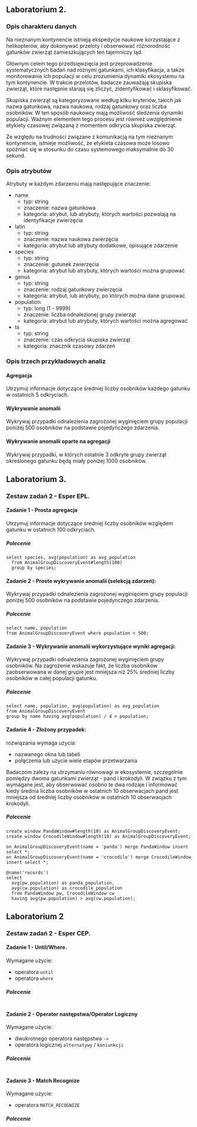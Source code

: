 ## Laboratorium 2.

### Opis charakteru danych

Na nieznanym kontynencie istnieją ekspedycje naukowe korzystające z helikopterów, aby dokonywać przeloty i obserwować
różnorodność gatunków zwierząt zamieszkujących ten tajemniczy ląd.

Głównym celem tego przedsięwzięcia jest przeprowadzenie systematycznych badań nad różnymi gatunkami, ich klasyfikacja, a
także monitorowanie ich populacji w celu zrozumienia dynamiki ekosystemu na tym kontynencie. W trakcie przelotów,
badacze zauważają skupiska zwierząt, które następnie starają się zliczyć, zidentyfikować i sklasyfikować.

Skupiska zwierząt są kategoryzowane według kilku kryteriów, takich jak nazwa gatunkowa, nazwa naukowa, rodzaj gatunkowy
oraz liczba osobników. W ten sposób naukowcy mają możliwość śledzenia dynamiki populacji. Ważnym elementem tego procesu
jest również uwzględnienie etykiety czasowej związaną z momentem odkrycia skupiska zwierząt.

Ze względu na trudności związane z komunikacją na tym nieznanym kontynencie, istnieje możliwość, że etykieta czasowa
może losowo spóźniać się w stosunku do czasu systemowego maksymalnie do 30 sekund.

### Opis atrybutów

Atrybuty w każdym zdarzeniu mają następujące znaczenie:

- name
    - typ: string
    - znaczenie: nazwa gatunkowa
    - kategoria: atrybut, lub atrybuty, których wartości pozwalają na identyfikacje zwierzęcia
- latin
    - typ: string
    - znaczenie: nazwa naukowa zwierzęcia
    - kategoria: atrybut lub atrybuty dodatkowe, opisujące zdarzenie
- species
    - typ: string
    - znaczenie:  gutunek zwierzęcia
    - kategoria: atrybut lub atrybuty, których wartości można grupować
- genus
    - typ: string
    - znaczenie: rodzaj gatunkowy zwierzęcia
    - kategoria: atrybut, lub atrybuty, po których można dane grupować
- population
    - typ: long (1 - 9999)
    - znaczenie: liczba odnalezionej grupy zwierząt
    - kategoria: atrybut lub atrybuty, których wartości można agregować
- ts
    - typ: string
    - znaczenie: czas odkrycia skupiska zwierząt
    - kategoria: znacznik czasowy zdarzeń

### Opis trzech przykładowych analiz

#### Agregacja

Utrzymuj informacje dotyczące średniej liczby osobników każdego gatunku w ostatnich 5 odkryciach.

#### Wykrywanie anomalii

Wykrywaj przypadki odnalezienia zagrożonej wyginięciem grupy populacji poniżej 500 osobników na podstawie pojedyńczego
zdarzenia.

#### Wykrywanie anomalii oparte na agregacji

Wykrywaj przypadki, w których ostatnie 3 odkryte grupy zwierząt określonego gatunku będą miały poniżej 1000 osobników.

## Laboratorium 3.

### Zestaw zadań 2 - Esper EPL.

#### Zadanie 1 - Prosta agregacja

Utrzymuj informacje dotyczące średniej liczby osobników względem gatunku w ostatnich 100 odkryciach.

##### Polecenie

```epl
select species, avg(population) as avg_population
  from AnimalGroupDiscoveryEvent#length(100)
  group by species;
```

#### Zadanie 2 - Proste wykrywanie anomalii (selekcją zdarzeń):

Wykrywaj przypadki odnalezienia zagrożonej wyginięciem grupy populacji poniżej 500 osobników na podstawie pojedynczego
zdarzenia.

##### Polecenie

```epl
select name, population
from AnimalGroupDiscoveryEvent where population < 500;
```

#### Zadanie 3 - Wykrywanie anomalii wykorzystujące wyniki agregacji:

Wykrywaj przypadki odnalezienia zagrożonej wyginięciem grupy osobników.
Na zagrożenie wskazuje fakt, że liczba osobników zaobserwowana w danej grupie jest mniejsza niż 25% średniej liczby
osobników w całej populacji gatunku.

##### Polecenie

```epl
select name, population, avg(population) as avg_population
from AnimalGroupDiscoveryEvent
group by name having avg(population) / 4 > population;
```

#### Zadanie 4 - Złożony przypadek:

rozwiązania wymaga użycia:

- nazwanego okna lub tabeli
- połączenia lub użycie wiele etapów przetwarzania

Badaczom zależy na utrzymaniu równowagi w ekosystemie, szczególnie pomiędzy dwoma gatunkami zwierząt - pand i krokodyli.
W związku z tym wymagane jest, aby obserwować osobno te dwa rodzaje i informować kiedy średnia liczba osobników w
ostatnich 10
obserwacjach pand jest mniejsza od średniej liczby osobników w ostatnich 10 obserwacjach krokodyli.

##### Polecenie

```epl
create window PandaWindow#length(10) as AnimalGroupDiscoveryEvent;
create window CrocodileWindow#length(10) as AnimalGroupDiscoveryEvent;
                
on AnimalGroupDiscoveryEvent(name = 'panda') merge PandaWindow insert select *;
on AnimalGroupDiscoveryEvent(name = 'crocodile') merge CrocodileWindow insert select *;
        
@name('records')
select
  avg(pw.population) as panda_population,
  avg(cw.population) as crocodile_population
  from PandaWindow pw, CrocodileWindow cw
  having avg(pw.population) > avg(cw.population);
```

## Laboratorium 2

### Zestaw zadań 2 - Esper CEP.

#### Zadanie 1 - Until/Where.

Wymagane użycie:

- operatora `until`
- operatora `where`

##### Polecenie

```epl
```

#### Zadanie 2 - Operator następstwa/Operator Logiczny

Wymagane użycie:

- dwukrotnego operatora następstwa `->`
- operatora logicznej `alternatywy` / `koniunkcji`

##### Polecenie

```epl
```

#### Zadanie 3 - Match Recognize

Wymagane użycie:

- operatora `MATCH_RECOGNIZE`

##### Polecenie

```epl
```